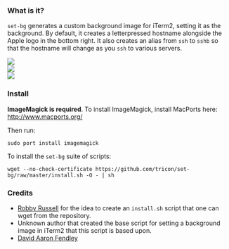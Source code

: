 ### What is it?

`set-bg` generates a custom background image for iTerm2, setting it as the background. By default, it creates a letterpressed hostname alongside the Apple logo in the bottom right. It also creates an alias from `ssh` to `sshb` so that the hostname will change as you `ssh` to various servers.

<img src="http://f.cl.ly/items/3A033X003h1K2g11461b/Screen%20Shot%202011-08-16%20at%2012.25.52%20PM.png"/><br/>
<img src="http://f.cl.ly/items/451w2A3b2r2m2P1B0122/Screen%20Shot%202011-08-16%20at%2012.25.59%20PM.png"/><br/>
<img src="http://f.cl.ly/items/1Z1W1H062x0S0m0Y0y2C/Screen-Shot-2011-08-16-at-12.26.03-PM.png"/><br/>

### Install

**ImageMagick is required**. To install ImageMagick, install MacPorts here: http://www.macports.org/

Then run:

    sudo port install imagemagick


To install the `set-bg` suite of scripts:

    wget --no-check-certificate https://github.com/tricon/set-bg/raw/master/install.sh -O - | sh


### Credits

  * [Robby Russell](https://github.com/robbyrussell/) for the idea to create an `install.sh` script that one can wget from the repository.
  * Unknown author that created the base script for setting a background image in iTerm2 that this script is based upon.
  * [David Aaron Fendley](https://github.com/tricon)
